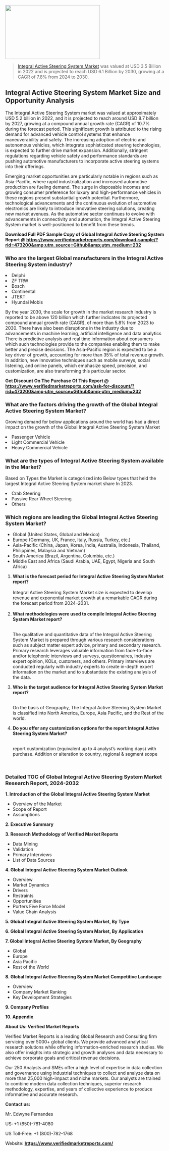 <img src="https://ffe5etoiles.com/wp-content/uploads/2024/12/MST1-300x171.png" alt="" width="300" height="171" class="alignnone size-medium wp-image-20088" /><blockquote><p><p><a href="https://www.verifiedmarketreports.com/download-sample/?rid=473200&utm_source=Github&utm_medium=232" target="_blank">Integral Active Steering System Market</a> was valued at USD 3.5 Billion in 2022 and is projected to reach USD 6.1 Billion by 2030, growing at a CAGR of 7.8% from 2024 to 2030.</p></blockquote><p><h2>Integral Active Steering System Market Size and Opportunity Analysis</h2><p>The Integral Active Steering System market was valued at approximately USD 5.2 billion in 2022, and it is projected to reach around USD 8.7 billion by 2027, growing at a compound annual growth rate (CAGR) of 10.7% during the forecast period. This significant growth is attributed to the rising demand for advanced vehicle control systems that enhance maneuverability and safety. The increasing adoption of electric and autonomous vehicles, which integrate sophisticated steering technologies, is expected to further drive market expansion. Additionally, stringent regulations regarding vehicle safety and performance standards are pushing automotive manufacturers to incorporate active steering systems into their offerings.</p><p>Emerging market opportunities are particularly notable in regions such as Asia-Pacific, where rapid industrialization and increased automotive production are fueling demand. The surge in disposable incomes and growing consumer preference for luxury and high-performance vehicles in these regions present substantial growth potential. Furthermore, technological advancements and the continuous evolution of automotive electronics are likely to introduce innovative steering solutions, creating new market avenues. As the automotive sector continues to evolve with advancements in connectivity and automation, the Integral Active Steering System market is well-positioned to benefit from these trends.</p></p><p class=""><strong>Download Full PDF Sample Copy of Global Integral Active Steering System Report @ <a href="https://www.verifiedmarketreports.com/download-sample/?rid=473200&amp;utm_source=Github&amp;utm_medium=232" target="_blank">https://www.verifiedmarketreports.com/download-sample/?rid=473200&amp;utm_source=Github&amp;utm_medium=232</a></strong></p><h3 id="" class="">Who are the largest Global manufacturers in the Integral Active Steering System industry?</h3><p><li>Delphi</li><li> ZF TRW</li><li> Bosch</li><li> Continental</li><li> JTEKT</li><li> Hyundai Mobis</li></p><div class=""><div class="" dir="" data-message-author-role="" data-message-id="" data-message-model-slug=""><div class=""><div class=""><div class=""><div class="" dir="" data-message-author-role="" data-message-id="" data-message-model-slug=""><div class=""><div class=""><p>By the year 2030, the scale for growth in the market research industry is reported to be above 120 billion which further indicates its projected compound annual growth rate (CAGR), of more than 5.8% from 2023 to 2030. There have also been disruptions in the industry due to advancements in machine learning, artificial intelligence and data analytics There is predictive analysis and real time information about consumers which such technologies provide to the companies enabling them to make better and precise decisions. The Asia-Pacific region is expected to be a key driver of growth, accounting for more than 35% of total revenue growth. In addition, new innovative techniques such as mobile surveys, social listening, and online panels, which emphasize speed, precision, and customization, are also transforming this particular sector.</p><p><strong>Get Discount On The Purchase Of This Report @&nbsp; <a href="https://www.verifiedmarketreports.com/ask-for-discount/?rid=473200&amp;utm_source=Github&amp;utm_medium=232" target="_blank">https://www.verifiedmarketreports.com/ask-for-discount/?rid=473200&amp;utm_source=Github&amp;utm_medium=232</a></strong></p></div></div></div></div></div></div></div></div><h3 id="" class="">What are the factors driving the growth of the Global Integral Active Steering System Market?</h3><p id="" class="">Growing demand for below applications around the world has had a direct impact on the growth of the Global Integral Active Steering System Market</p><p id="" class=""><li>Passenger Vehicle</li><li> Light Commercial Vehicle</li><li> Heavy Commercial Vehicle</li></p><h3 id="" class="">What are the types of Integral Active Steering System available in the Market?</h3><p id="" class="">Based on Types the Market is categorized into Below types that held the largest Integral Active Steering System market share In 2023.</p><p id="" class=""><li>Crab Steering</li><li> Passive Rear Wheel Steering</li><li> Others</li></p><h3 id="" class="">Which regions are leading the Global Integral Active Steering System Market?</h3><ul><li>Global (United States, Global and Mexico)</li><li>Europe (Germany, UK, France, Italy, Russia, Turkey, etc.)</li><li>Asia-Pacific (China, Japan, Korea, India, Australia, Indonesia, Thailand, Philippines, Malaysia and Vietnam)</li><li>South America (Brazil, Argentina, Columbia, etc.)</li><li>Middle East and Africa (Saudi Arabia, UAE, Egypt, Nigeria and South Africa)</li></ul><p><ol><li><strong>What is the forecast period for Integral Active Steering System Market report?<br /></strong><br /><span data-sheets-root="1" data-sheets-value="{&quot;1&quot;:2,&quot;2&quot;:&quot;XXXX size is expected to develop revenue and exponential market growth at a remarkable CAGR during the forecast period from 2024&ndash;2030.&quot;}" data-sheets-userformat="{&quot;2&quot;:12674,&quot;4&quot;:{&quot;1&quot;:2,&quot;2&quot;:16776960},&quot;10&quot;:2,&quot;11&quot;:0,&quot;15&quot;:&quot;Arial&quot;,&quot;16&quot;:12}">Integral Active Steering System Market size is expected to develop revenue and exponential market growth at a remarkable CAGR during the forecast period from 2024&ndash;2031.</span><br /><br /></li><li><strong>What methodologies were used to compile Integral Active Steering System Market report?<br /><br /></strong><p>The qualitative and quantitative data of the&nbsp;Integral Active Steering System Market is prepared through various research considerations such as subject matter expert advice, primary and secondary research. Primary research leverages valuable information from face-to-face and/or telephonic interviews and surveys, questionnaires, industry expert opinion, KOLs, customers, and others. Primary interviews are conducted regularly with industry experts to create in-depth expert information on the market and to substantiate the existing analysis of the data.&nbsp;</p></li><li><strong>Who is the target audience for Integral Active Steering System Market report?<br /><br /></strong><p>On the basis of Geography, The&nbsp;Integral Active Steering System Market is classified into North America, Europe, Asia Pacific, and the Rest of the world.</p></li><li><strong>Do you offer any customization options for the report Integral Active Steering System Market?<br /><br /></strong><p>report customization (equivalent up to 4 analyst&rsquo;s working days) with purchase. Addition or alteration to country, regional &amp; segment scope</p><p>&nbsp;</p></li></ol></p><h3 id="" class="">Detailed TOC of Global Integral Active Steering System Market Research Report, 2024-2032</h3><p id="" class=""><strong>1. Introduction of the Global Integral Active Steering System Market</strong></p><ul><li>Overview of the Market</li><li>Scope of Report</li><li>Assumptions</li></ul><p id="" class=""><strong>2. Executive Summary</strong></p><p id="" class=""><strong>3. Research Methodology of&nbsp;Verified Market Reports</strong></p><ul><li>Data Mining</li><li>Validation</li><li>Primary Interviews</li><li>List of Data Sources</li></ul><p id="" class=""><strong>4. Global Integral Active Steering System Market Outlook</strong></p><ul><li>Overview</li><li>Market Dynamics</li><li>Drivers</li><li>Restraints</li><li>Opportunities</li><li>Porters Five Force Model</li><li>Value Chain Analysis</li></ul><p id="" class=""><strong>5. Global Integral Active Steering System Market, By&nbsp;Type</strong></p><p id="" class=""><strong>6. Global Integral Active Steering System Market, By Application</strong></p><p id="" class=""><strong>7. Global Integral Active Steering System Market, By Geography</strong></p><ul><li>Global</li><li>Europe</li><li>Asia Pacific</li><li>Rest of the World</li></ul><p id="" class=""><strong>8. Global Integral Active Steering System Market Competitive Landscape</strong></p><ul><li>Overview</li><li>Company Market Ranking</li><li>Key Development Strategies</li></ul><p id="" class=""><strong>9. Company Profiles</strong></p><p id="" class=""><strong>10. Appendix</strong></p><p id="" class=""><strong>About Us: Verified Market Reports</strong></p><p id="" class="">Verified Market Reports is a leading Global Research and Consulting firm servicing over 5000+ global clients. We provide advanced analytical research solutions while offering information-enriched research studies. We also offer insights into strategic and growth analyses and data necessary to achieve corporate goals and critical revenue decisions.</p><p id="" class="">Our 250 Analysts and SMEs offer a high level of expertise in data collection and governance using industrial techniques to collect and analyze data on more than 25,000 high-impact and niche markets. Our analysts are trained to combine modern data collection techniques, superior research methodology, expertise, and years of collective experience to produce informative and accurate research.</p><p id="" class=""><strong>Contact us:</strong></p><p id="" class="">Mr. Edwyne Fernandes</p><p id="" class="">US: +1 (650)-781-4080</p><p id="" class="">US Toll-Free: +1 (800)-782-1768</p><p id="" class="">Website: <a target="" data-test-app-aware-link=""><strong>https://www.verifiedmarketreports.com/</strong></a></p>
